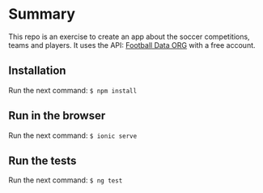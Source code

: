 # Summary
This repo is an exercise to create an app about the soccer competitions, teams and players. It uses the API: [Football Data ORG](https://www.football-data.org/) with a free account.

## Installation
Run the next command:
`$ npm install`

## Run in the browser
Run the next command:
`$ ionic serve`

## Run the tests
Run the next command:
`$ ng test`